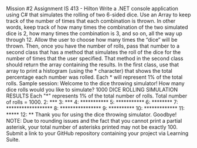 Mission #2 Assignment
IS 413 - Hilton
Write a .NET console application using C# that simulates the rolling of two 6-sided dice. Use an
Array to keep track of the number of times that each combination is thrown. In other words,
keep track of how many times the combination of the two simulated dice is 2, how many times
the combination is 3, and so on, all the way up through 12.
Allow the user to choose how many times the “dice” will be thrown. Then, once you have the
number of rolls, pass that number to a second class that has a method that simulates the roll of
the dice for the number of times that the user specified. That method in the second class should
return the array containing the results. In the first class, use that array to print a histogram (using
the * character) that shows the total percentage each number was rolled. Each * will represent
1% of the total rolls.
Sample session:
Welcome to the dice throwing simulator!
How many dice rolls would you like to simulate? 1000
DICE ROLLING SIMULATION RESULTS
Each "*" represents 1% of the total number of rolls.
Total number of rolls = 1000.
2: ***
3: ***
4: ***********
5: ***********
6: ********
7: ******************
8: ****************
9: **********
10: *************
11: *****
12: **
Thank you for using the dice throwing simulator. Goodbye!
NOTE: Due to rounding issues and the fact that you cannot print a partial asterisk, your total
number of asterisks printed may not be exactly 100.
Submit a link to your GitHub repository containing your project via Learning Suite.
